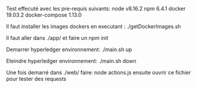 Test effecuté avec les pre-requis suivants:
node v8.16.2
npm 6.4.1
docker 19.03.2
docker-compose  1.13.0

Il faut installer les images dockers en executant :
./getDockerImages.sh

Il faut aller dans ./app/ et faire un npm init

Demarrer hyperledger environnement:
./main.sh up

Eteindre hyperledger environnement:
./main.sh down


Une fois demarré dans ./web/
faire: node actions.js
ensuite ouvrir ce fichier pour tester des requests
